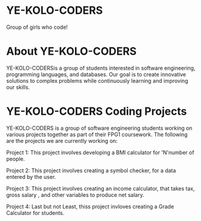 # YE-KOLO-CODERS
Group of girls who code!
         
              
              
              
              
              
# About YE-KOLO-CODERS

YE-KOLO-CODERSis a group of students interested in software engineering, programming languages, and databases. Our goal is to create innovative solutions to complex problems while continuously learning and improving our skills.
 
# YE-KOLO-CODERS Coding Projects


YE-KOLO-CODERS is a group of software engineering students working on various projects together as part of their  FPG1 coursework.
The following are the projects we are currently working on:

Project 1: This project involves developing a BMI calculator for 'N'number of people.

Project 2: This project involves creating a symbol checker, for a data entered by the user.

Project 3: This project involves creating an income calculator, that takes tax, gross salary , and other variables to produce net salary.

Project 4: Last but not Least, thiss project invloves creating a Grade Calculator for students.

